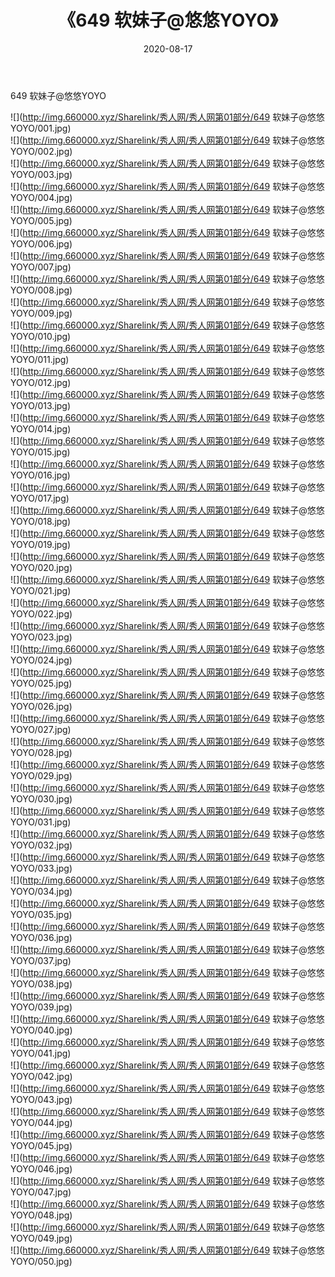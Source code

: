 ﻿---
layout: post
title:  《649 软妹子@悠悠YOYO》
date:   2020-08-17
img: http://img.660000.xyz/Sharelink/秀人网/秀人网第01部分/649 软妹子@悠悠YOYO/000.jpg
categories: [美女, 清纯, 唯美]
---

649 软妹子@悠悠YOYO

  ![](http://img.660000.xyz/Sharelink/秀人网/秀人网第01部分/649 软妹子@悠悠YOYO/001.jpg) <br> ![](http://img.660000.xyz/Sharelink/秀人网/秀人网第01部分/649 软妹子@悠悠YOYO/002.jpg) <br> ![](http://img.660000.xyz/Sharelink/秀人网/秀人网第01部分/649 软妹子@悠悠YOYO/003.jpg) <br> ![](http://img.660000.xyz/Sharelink/秀人网/秀人网第01部分/649 软妹子@悠悠YOYO/004.jpg) <br> ![](http://img.660000.xyz/Sharelink/秀人网/秀人网第01部分/649 软妹子@悠悠YOYO/005.jpg) <br> ![](http://img.660000.xyz/Sharelink/秀人网/秀人网第01部分/649 软妹子@悠悠YOYO/006.jpg) <br> ![](http://img.660000.xyz/Sharelink/秀人网/秀人网第01部分/649 软妹子@悠悠YOYO/007.jpg) <br> ![](http://img.660000.xyz/Sharelink/秀人网/秀人网第01部分/649 软妹子@悠悠YOYO/008.jpg) <br> ![](http://img.660000.xyz/Sharelink/秀人网/秀人网第01部分/649 软妹子@悠悠YOYO/009.jpg) <br> ![](http://img.660000.xyz/Sharelink/秀人网/秀人网第01部分/649 软妹子@悠悠YOYO/010.jpg) <br> ![](http://img.660000.xyz/Sharelink/秀人网/秀人网第01部分/649 软妹子@悠悠YOYO/011.jpg) <br> ![](http://img.660000.xyz/Sharelink/秀人网/秀人网第01部分/649 软妹子@悠悠YOYO/012.jpg) <br> ![](http://img.660000.xyz/Sharelink/秀人网/秀人网第01部分/649 软妹子@悠悠YOYO/013.jpg) <br> ![](http://img.660000.xyz/Sharelink/秀人网/秀人网第01部分/649 软妹子@悠悠YOYO/014.jpg) <br> ![](http://img.660000.xyz/Sharelink/秀人网/秀人网第01部分/649 软妹子@悠悠YOYO/015.jpg) <br> ![](http://img.660000.xyz/Sharelink/秀人网/秀人网第01部分/649 软妹子@悠悠YOYO/016.jpg) <br> ![](http://img.660000.xyz/Sharelink/秀人网/秀人网第01部分/649 软妹子@悠悠YOYO/017.jpg) <br> ![](http://img.660000.xyz/Sharelink/秀人网/秀人网第01部分/649 软妹子@悠悠YOYO/018.jpg) <br> ![](http://img.660000.xyz/Sharelink/秀人网/秀人网第01部分/649 软妹子@悠悠YOYO/019.jpg) <br> ![](http://img.660000.xyz/Sharelink/秀人网/秀人网第01部分/649 软妹子@悠悠YOYO/020.jpg) <br> ![](http://img.660000.xyz/Sharelink/秀人网/秀人网第01部分/649 软妹子@悠悠YOYO/021.jpg) <br> ![](http://img.660000.xyz/Sharelink/秀人网/秀人网第01部分/649 软妹子@悠悠YOYO/022.jpg) <br> ![](http://img.660000.xyz/Sharelink/秀人网/秀人网第01部分/649 软妹子@悠悠YOYO/023.jpg) <br> ![](http://img.660000.xyz/Sharelink/秀人网/秀人网第01部分/649 软妹子@悠悠YOYO/024.jpg) <br> ![](http://img.660000.xyz/Sharelink/秀人网/秀人网第01部分/649 软妹子@悠悠YOYO/025.jpg) <br> ![](http://img.660000.xyz/Sharelink/秀人网/秀人网第01部分/649 软妹子@悠悠YOYO/026.jpg) <br> ![](http://img.660000.xyz/Sharelink/秀人网/秀人网第01部分/649 软妹子@悠悠YOYO/027.jpg) <br> ![](http://img.660000.xyz/Sharelink/秀人网/秀人网第01部分/649 软妹子@悠悠YOYO/028.jpg) <br> ![](http://img.660000.xyz/Sharelink/秀人网/秀人网第01部分/649 软妹子@悠悠YOYO/029.jpg) <br> ![](http://img.660000.xyz/Sharelink/秀人网/秀人网第01部分/649 软妹子@悠悠YOYO/030.jpg) <br> ![](http://img.660000.xyz/Sharelink/秀人网/秀人网第01部分/649 软妹子@悠悠YOYO/031.jpg) <br> ![](http://img.660000.xyz/Sharelink/秀人网/秀人网第01部分/649 软妹子@悠悠YOYO/032.jpg) <br> ![](http://img.660000.xyz/Sharelink/秀人网/秀人网第01部分/649 软妹子@悠悠YOYO/033.jpg) <br> ![](http://img.660000.xyz/Sharelink/秀人网/秀人网第01部分/649 软妹子@悠悠YOYO/034.jpg) <br> ![](http://img.660000.xyz/Sharelink/秀人网/秀人网第01部分/649 软妹子@悠悠YOYO/035.jpg) <br> ![](http://img.660000.xyz/Sharelink/秀人网/秀人网第01部分/649 软妹子@悠悠YOYO/036.jpg) <br> ![](http://img.660000.xyz/Sharelink/秀人网/秀人网第01部分/649 软妹子@悠悠YOYO/037.jpg) <br> ![](http://img.660000.xyz/Sharelink/秀人网/秀人网第01部分/649 软妹子@悠悠YOYO/038.jpg) <br> ![](http://img.660000.xyz/Sharelink/秀人网/秀人网第01部分/649 软妹子@悠悠YOYO/039.jpg) <br> ![](http://img.660000.xyz/Sharelink/秀人网/秀人网第01部分/649 软妹子@悠悠YOYO/040.jpg) <br> ![](http://img.660000.xyz/Sharelink/秀人网/秀人网第01部分/649 软妹子@悠悠YOYO/041.jpg) <br> ![](http://img.660000.xyz/Sharelink/秀人网/秀人网第01部分/649 软妹子@悠悠YOYO/042.jpg) <br> ![](http://img.660000.xyz/Sharelink/秀人网/秀人网第01部分/649 软妹子@悠悠YOYO/043.jpg) <br> ![](http://img.660000.xyz/Sharelink/秀人网/秀人网第01部分/649 软妹子@悠悠YOYO/044.jpg) <br> ![](http://img.660000.xyz/Sharelink/秀人网/秀人网第01部分/649 软妹子@悠悠YOYO/045.jpg) <br> ![](http://img.660000.xyz/Sharelink/秀人网/秀人网第01部分/649 软妹子@悠悠YOYO/046.jpg) <br> ![](http://img.660000.xyz/Sharelink/秀人网/秀人网第01部分/649 软妹子@悠悠YOYO/047.jpg) <br> ![](http://img.660000.xyz/Sharelink/秀人网/秀人网第01部分/649 软妹子@悠悠YOYO/048.jpg) <br> ![](http://img.660000.xyz/Sharelink/秀人网/秀人网第01部分/649 软妹子@悠悠YOYO/049.jpg) <br> ![](http://img.660000.xyz/Sharelink/秀人网/秀人网第01部分/649 软妹子@悠悠YOYO/050.jpg) <br>